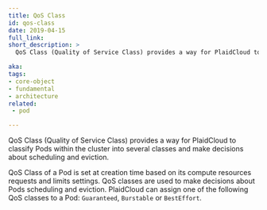 ```yaml
---
title: QoS Class
id: qos-class
date: 2019-04-15
full_link: 
short_description: >
  QoS Class (Quality of Service Class) provides a way for PlaidCloud to classify pods within the cluster into several classes and make decisions about scheduling and eviction.

aka: 
tags:
- core-object
- fundamental
- architecture
related:
 - pod

---
```

 QoS Class (Quality of Service Class) provides a way for PlaidCloud to classify Pods within the cluster into several classes and make decisions about scheduling and eviction.

<!--more--> 
QoS Class of a Pod is set at creation time  based on its compute resources requests and limits settings. QoS classes are used to make decisions about Pods scheduling and eviction.
PlaidCloud can assign one of the following  QoS classes to a Pod: `Guaranteed`, `Burstable` or `BestEffort`.


